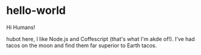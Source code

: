 # hello-world

Hi Humans!

hubot here, I like Node.js and Coffescript (that's what I'm akde of!).
I've had tacos on the moon and find them far superior to Earth tacos. 

